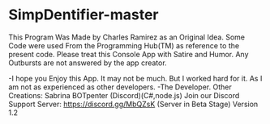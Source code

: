# SimpDentifier-master

This Program Was Made by Charles Ramirez as an Original Idea.
Some Code were used From the Programming Hub(TM) as reference to the present code.
Please treat this Console App with Satire and Humor. Any Outbursts are not answered by the app creator.

-I hope you Enjoy this App. It may not be much. But I worked hard for it. As I am not as experienced as other developers.
-The Developer.
Other Creations: Sabrina BOTpenter (Discord)(C#,node.js)
Join our Discord Support Server: https://discord.gg/MbQZsK (Server in Beta Stage)
Version 1.2
